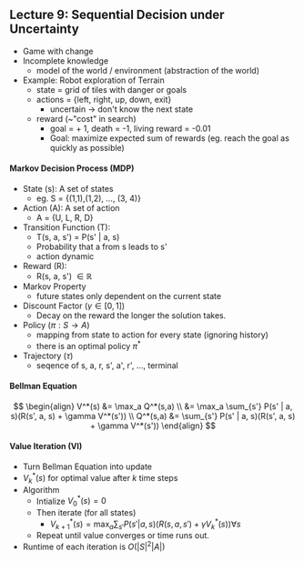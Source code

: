 ## Lecture 9: Sequential Decision under Uncertainty

- Game with change
- Incomplete knowledge
  - model of the world / environment (abstraction of the world)
- Example: Robot exploration of Terrain
  - state  = grid of tiles with danger or goals
  - actions = {left, right, up, down, exit}
    - uncertain -> don't know the next state
  - reward (~"cost" in search)
    - goal = + 1, death = -1, living reward = -0.01
    - Goal: maximize expected sum of rewards (eg. reach the goal as quickly as possible)

#### Markov Decision Process (MDP)

- State (s): A set of states 
  - eg. S = {(1,1),(1,2), ..., (3, 4)}
- Action (A): A set of action
  - A = {U, L, R, D}
- Transition Function (T):
  - T(s, a, s') = P(s' | a, s)
  - Probability that a from s leads to s'
  - action dynamic
- Reward (R):
  - R(s, a, s') $\in \mathbb{R}$
- Markov Property
  - future states only dependent on the current state
- Discount Factor ($\gamma \in [0, 1]$)
  - Decay on the reward the longer the solution takes. 
- Policy ($\pi: S \rightarrow A$)
  - mapping from state to action for every state (ignoring history)
  - there is an optimal policy $\pi^*$
- Trajectory ($\tau$)
  - seqence of s, a, r, s', a', r', ..., terminal

#### Bellman Equation

$$
\begin{align}
V^*(s) &= \max_a Q^*(s,a) \\
       &= \max_a \sum_{s'} P(s' | a, s)(R(s', a, s) + \gamma V^*(s')) \\
Q^*(s,a) &= \sum_{s'} P(s' | a, s)(R(s', a, s) + \gamma V^*(s'))
\end{align}
$$

#### Value Iteration (VI)

- Turn Bellman Equation into update
- $V^*_k(s)$ for optimal value after $k$ time steps
- Algorithm
  - Intialize $V^*_0(s) = 0$
  - Then iterate (for all states)
    - $V^*_{k+1}(s) = \max_a \sum_{s'} P(s'|a,s)(R(s,a,s') + \gamma V^*_k(s)) \forall s$
  - Repeat until value converges or time runs out.
- Runtime of each iteration is $O(|S|^2|A|)$


